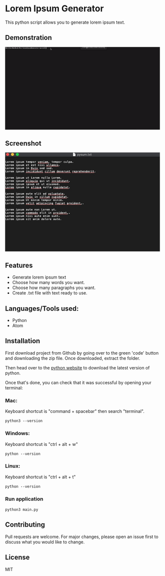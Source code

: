 # Lorem Ipsum Generator
This python script allows you to generate lorem ipsum text.

## Demonstration
![Pysum Demonstration](demonstration/pysum.gif)

## Screenshot
![Pysum Screenshot](demonstration/pysum-screenshot.jpg)

## Features
- Generate lorem ipsum text
- Choose how many words you want.
- Choose how many paragraphs you want.
- Create .txt file with text ready to use.

## Languages/Tools used:
- Python
- Atom

## Installation
First download project from Github by going over to the green 'code' button and downloading the zip file. Once downloaded, extract the folder.

Then head over to the [python website](https://www.python.org/downloads/) to download the latest version of python.

Once that's done, you can check that it was successful by opening your terminal:

### Mac:
Keyboard shortcut is "command + spacebar" then search "terminal".
```
python3 --version
```

### Windows:
Keyboard shortcut is "ctrl + alt + w"
```
python --version
```

### Linux:
Keyboard shortcut is "ctrl + alt + t"
```
python --version
```

### Run application
```
python3 main.py
```

## Contributing
Pull requests are welcome. For major changes, please open an issue first to discuss what you would like to change.

## License
MIT
